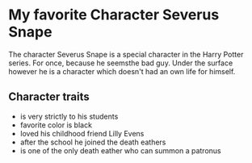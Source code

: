# My favorite Character Severus Snape

The character Severus Snape is a special character in the Harry Potter series. For once, because he seemsthe bad guy.
Under the surface however he is a character which doesn't had an own life for himself.

## Character traits
* is very strictly to his students
* favorite color is black
* loved his childhood friend Lilly Evens
* after the school he joined the death eathers
* is one of the only death eather who can summon a patronus